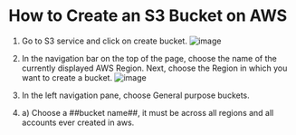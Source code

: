 # How to Create an S3 Bucket on AWS # 

1. Go to S3 service and click on create bucket.
   ![image](https://github.com/user-attachments/assets/959e88fd-6daf-4341-a788-a00ff5249af5)

2. In the navigation bar on the top of the page, choose the name of the currently displayed AWS Region. Next, choose the Region in which you want to create a bucket.
   ![image](https://github.com/user-attachments/assets/63acab21-3ba5-4b24-a9d5-3e6bb9bdfea7)

3. In the left navigation pane, choose General purpose buckets.
4. a) Choose a ##bucket name##, it must be across all regions and all accounts ever created in aws.
